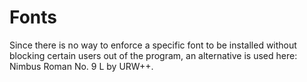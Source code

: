 # Fonts #
Since there is no way to enforce a specific font to be installed without
blocking certain users out of the program, an alternative is used here: Nimbus
Roman No. 9 L by URW++.
